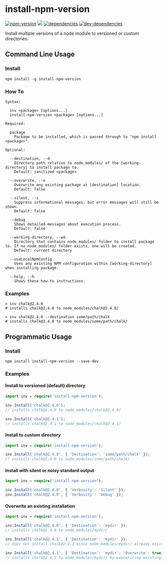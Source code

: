 # install-npm-version

[![npm-version][npm-version-badge]][npm-version-href]
![](https://github.com/scott-lin/install-npm-version/workflows/ci/badge.svg)
[![dependencies][dependencies-badge]][dependencies-href]
[![dev-dependencies][dev-dependencies-badge]][dev-dependencies-href]

Install multiple versions of a node module to versioned or custom directories.

## Command Line Usage

### Install

```
npm install -g install-npm-version
```

### How To

```cli-usage
Syntax:

  inv <package> [options...]
  install-npm-version <package> [options...]

Required:

  package
    Package to be installed, which is passed through to "npm install <package>".

Optional:

  --destination, --d
    Directory path relative to node_modules/ of the [working-directory] to install package to.
    Default: sanitized <package>

  --overwrite, --o
    Overwrite any existing package at [destination] location.
    Default: false

  --silent, --s
    Suppress informational messages, but error messages will still be shown.
    Default: false

  --debug
    Shows detailed messages about execution process.
    Default: false

  --working-directory, --wd
    Directory that contains node_modules/ folder to install package to. If no node_modules/ folder exists, one will be created.
    Default: current directory

  --useLocalNpmConfig
    Uses any existing NPM configuration within [working-directory] when installing package.

  --help, --h
    Shows these how-to instructions.
```

### Examples

```examples
> inv chalk@2.4.0
# installs chalk@2.4.0 to node_modules/chalk@2.4.0/

> inv chalk@2.4.0 --destination some/path/chalk
# installs chalk@2.4.0 to node_modules/some/path/chalk/
```

## Programmatic Usage

### Install
```
npm install install-npm-version --save-dev
```

### Examples

#### Install to versioned (default) directory

```typescript
import inv = require('install-npm-version');

inv.Install('chalk@2.4.0');
// installs chalk@2.4.0 to node_modules/chalk@2.4.0/

inv.Install('chalk@2.4.1');
// installs chalk@2.4.1 to node_modules/chalk@2.4.1/
```

#### Install to custom directory

```typescript
import inv = require('install-npm-version');

inv.Install('chalk@2.4.0', { 'Destination': 'some/path/chalk' });
// installs chalk@2.4.0 to node_modules/some/path/chalk/
```

#### Install with silent or noisy standard output

```typescript
import inv = require('install-npm-version');

inv.Install('chalk@2.4.0', { 'Verbosity': 'Silent' });
inv.Install('chalk@2.4.0', { 'Verbosity': 'Debug' });
```

#### Overwrite an existing installation

```typescript
import inv = require('install-npm-version');

inv.Install('chalk@2.4.0', { 'Destination': 'mydir' });
// installs chalk@2.4.0 to node_modules/mydir/

inv.Install('chalk@2.4.1', { 'Destination': 'mydir' });
// does not install chalk@2.4.1 since node_modules/mydir/ already exists

inv.Install('chalk@2.4.1', { 'Destination': 'mydir', 'Overwrite': true });
// installs chalk@2.4.1 to node_modules/mydir/ by overwriting existing install
```

[npm-version-badge]: https://img.shields.io/npm/v/install-npm-version.svg?style=flat-square
[npm-version-href]: https://www.npmjs.com/package/install-npm-version

[dependencies-badge]: https://img.shields.io/david/scott-lin/install-npm-version.svg?style=flat-square
[dependencies-href]: https://david-dm.org/scott-lin/install-npm-version#info=dependencies

[dev-dependencies-badge]: https://img.shields.io/david/dev/scott-lin/install-npm-version.svg?style=flat-square
[dev-dependencies-href]: https://david-dm.org/scott-lin/install-npm-version#info=devDependencies
